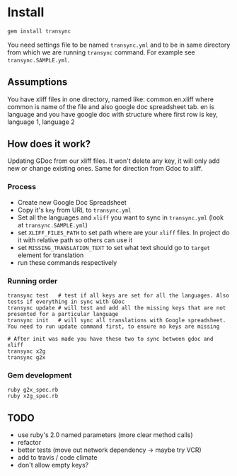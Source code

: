 # Install

```bash
gem install transync
```

You need settings file to be named `transync.yml` and to be in same directory from which we are running `transync` command.
For example see `transync.SAMPLE.yml`.

## Assumptions

You have xliff files in one directory, named like: common.en.xliff where common is name of the file and also google doc
spreadsheet tab. en is language and you have google doc with structure where first row is key, language 1, language 2

## How does it work?

Updating GDoc from our xliff files. It won't delete any key, it will only add new or change existing ones. Same 
for direction from Gdoc to xliff.

### Process

- Create new Google Doc Spreadsheet
- Copy it's `key` from URL to `transync.yml`
- Set all the languages and `xliff` you want to sync in `transync.yml` (look at `transync.SAMPLE.yml`)
- set `XLIFF_FILES_PATH` to set path where are your `xliff` files. In project do it with relative path so others can use it
- set `MISSING_TRANSLATION_TEXT` to set what text should go to `target` element for translation
- run these commands respectively

### Running order

```
transync test   # test if all keys are set for all the languages. Also tests if everything in sync with GDoc
transync update # will test and add all the missing keys that are not presented for a particular language
transync init   # will sync all translations with Google spreadsheet. You need to run update command first, to ensure no keys are missing

# After init was made you have these two to sync between gdoc and xliff
transync x2g
transync g2x
```

### Gem development

```
ruby g2x_spec.rb
ruby x2g_spec.rb
```

## TODO

- use ruby's 2.0 named parameters (more clear method calls)
- refactor
- better tests (move out network dependency -> maybe try VCR)
- add to travis / code climate
- don't allow empty keys?
